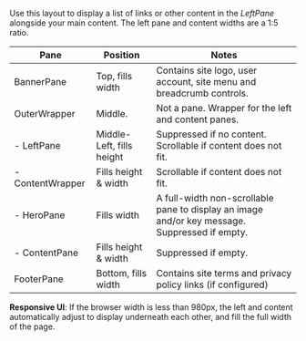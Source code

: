 ﻿Use this layout to display a list of links or other content in the *LeftPane* alongside your main content.  The left pane and content
widths are a 1:5 ratio.

| Pane             | Position                       | Notes
|------------------|--------------------------------|-------------------------------
| BannerPane       | Top, fills width               | Contains site logo, user account, site menu and breadcrumb controls.
| OuterWrapper     | Middle.                        | Not a pane.  Wrapper for the left and content panes.
| - LeftPane       | Middle-Left, fills height      | Suppressed if no content.  Scrollable if content does not fit.
| - ContentWrapper | Fills height & width           | Scrollable if content does not fit.
|  - HeroPane      | Fills width                    | A full-width non-scrollable pane to display an image and/or key message. Suppressed if empty.
|  - ContentPane   | Fills height & width           | Suppressed if empty.
| FooterPane       | Bottom, fills width            | Contains site terms and privacy policy links (if configured)

**Responsive UI**: 
If the browser width is less than 980px, the left and content automatically adjust to display underneath each other, and fill 
the full width of the page.